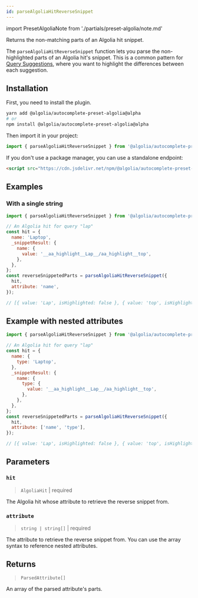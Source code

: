 ```yaml
---
id: parseAlgoliaHitReverseSnippet
---
```


import PresetAlgoliaNote from './partials/preset-algolia/note.md'

Returns the non-matching parts of an Algolia hit snippet.

The `parseAlgoliaHitReverseSnippet` function lets you parse the non-highlighted parts of an Algolia hit's snippet. This is a common pattern for [Query Suggestions](https://www.algolia.com/doc/guides/building-search-ui/ui-and-ux-patterns/query-suggestions/js/), where you want to highlight the differences between each suggestion.

<PresetAlgoliaNote />

## Installation

First, you need to install the plugin.

```bash
yarn add @algolia/autocomplete-preset-algolia@alpha
# or
npm install @algolia/autocomplete-preset-algolia@alpha
```

Then import it in your project:

```js
import { parseAlgoliaHitReverseSnippet } from '@algolia/autocomplete-preset-algolia';
```

If you don't use a package manager, you can use a standalone endpoint:

```html
<script src="https://cdn.jsdelivr.net/npm/@algolia/autocomplete-preset-algolia@alpha"></script>
```

## Examples

### With a single string

```js
import { parseAlgoliaHitReverseSnippet } from '@algolia/autocomplete-preset-algolia';

// An Algolia hit for query "lap"
const hit = {
  name: 'Laptop',
  _snippetResult: {
    name: {
      value: '__aa_highlight__Lap__/aa_highlight__top',
    },
  },
};
const reverseSnippetedParts = parseAlgoliaHitReverseSnippet({
  hit,
  attribute: 'name',
});

// [{ value: 'Lap', isHighlighted: false }, { value: 'top', isHighlighted: true }]
```

## Example with nested attributes

```js
import { parseAlgoliaHitReverseSnippet } from '@algolia/autocomplete-preset-algolia';

// An Algolia hit for query "lap"
const hit = {
  name: {
    type: 'Laptop',
  },
  _snippetResult: {
    name: {
      type: {
        value: '__aa_highlight__Lap__/aa_highlight__top',
      },
    },
  },
};
const reverseSnippetedParts = parseAlgoliaHitReverseSnippet({
  hit,
  attribute: ['name', 'type'],
});

// [{ value: 'Lap', isHighlighted: false }, { value: 'top', isHighlighted: true }]
```

## Parameters

### `hit`

> `AlgoliaHit` | required

The Algolia hit whose attribute to retrieve the reverse snippet from.

### `attribute`

> `string | string[]` | required

The attribute to retrieve the reverse snippet from. You can use the array syntax to reference nested attributes.

## Returns

> `ParsedAttribute[]`

An array of the parsed attribute's parts.
